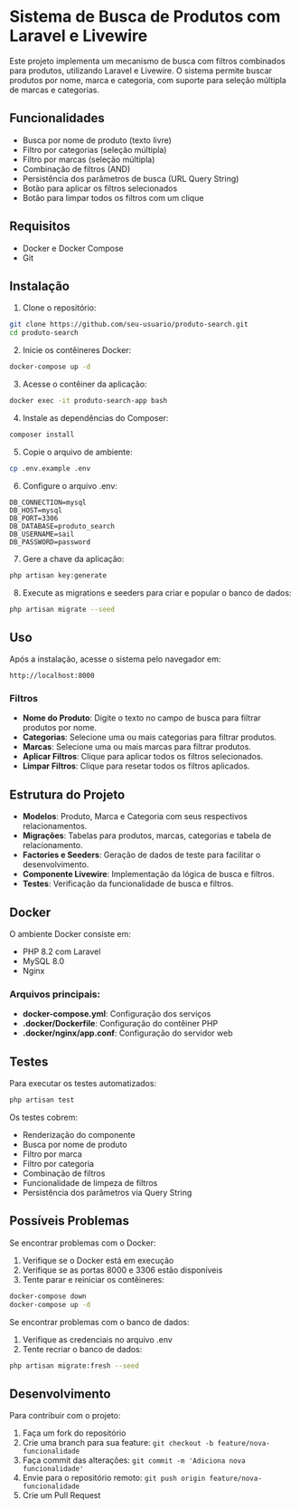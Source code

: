 # Sistema de Busca de Produtos com Laravel e Livewire

Este projeto implementa um mecanismo de busca com filtros combinados para produtos, utilizando Laravel e Livewire. O sistema permite buscar produtos por nome, marca e categoria, com suporte para seleção múltipla de marcas e categorias.

## Funcionalidades

- Busca por nome de produto (texto livre)
- Filtro por categorias (seleção múltipla)
- Filtro por marcas (seleção múltipla)
- Combinação de filtros (AND)
- Persistência dos parâmetros de busca (URL Query String)
- Botão para aplicar os filtros selecionados
- Botão para limpar todos os filtros com um clique

## Requisitos

- Docker e Docker Compose
- Git

## Instalação

1. Clone o repositório:

```bash
git clone https://github.com/seu-usuario/produto-search.git
cd produto-search
```

2. Inicie os contêineres Docker:

```bash
docker-compose up -d
```

3. Acesse o contêiner da aplicação:

```bash
docker exec -it produto-search-app bash
```

4. Instale as dependências do Composer:

```bash
composer install
```

5. Copie o arquivo de ambiente:

```bash
cp .env.example .env
```

6. Configure o arquivo .env:

```
DB_CONNECTION=mysql
DB_HOST=mysql
DB_PORT=3306
DB_DATABASE=produto_search
DB_USERNAME=sail
DB_PASSWORD=password
```

7. Gere a chave da aplicação:

```bash
php artisan key:generate
```

8. Execute as migrations e seeders para criar e popular o banco de dados:

```bash
php artisan migrate --seed
```

## Uso

Após a instalação, acesse o sistema pelo navegador em:

```
http://localhost:8000
```

### Filtros

- **Nome do Produto**: Digite o texto no campo de busca para filtrar produtos por nome.
- **Categorias**: Selecione uma ou mais categorias para filtrar produtos.
- **Marcas**: Selecione uma ou mais marcas para filtrar produtos.
- **Aplicar Filtros**: Clique para aplicar todos os filtros selecionados.
- **Limpar Filtros**: Clique para resetar todos os filtros aplicados.

## Estrutura do Projeto

- **Modelos**: Produto, Marca e Categoria com seus respectivos relacionamentos.
- **Migrações**: Tabelas para produtos, marcas, categorias e tabela de relacionamento.
- **Factories e Seeders**: Geração de dados de teste para facilitar o desenvolvimento.
- **Componente Livewire**: Implementação da lógica de busca e filtros.
- **Testes**: Verificação da funcionalidade de busca e filtros.

## Docker

O ambiente Docker consiste em:

- PHP 8.2 com Laravel
- MySQL 8.0
- Nginx

### Arquivos principais:

- **docker-compose.yml**: Configuração dos serviços
- **.docker/Dockerfile**: Configuração do contêiner PHP
- **.docker/nginx/app.conf**: Configuração do servidor web

## Testes

Para executar os testes automatizados:

```bash
php artisan test
```

Os testes cobrem:

- Renderização do componente
- Busca por nome de produto
- Filtro por marca
- Filtro por categoria
- Combinação de filtros
- Funcionalidade de limpeza de filtros
- Persistência dos parâmetros via Query String

## Possíveis Problemas

Se encontrar problemas com o Docker:

1. Verifique se o Docker está em execução
2. Verifique se as portas 8000 e 3306 estão disponíveis
3. Tente parar e reiniciar os contêineres:
```bash
docker-compose down
docker-compose up -d
```

Se encontrar problemas com o banco de dados:
1. Verifique as credenciais no arquivo .env
2. Tente recriar o banco de dados:
```bash
php artisan migrate:fresh --seed
```

## Desenvolvimento

Para contribuir com o projeto:

1. Faça um fork do repositório
2. Crie uma branch para sua feature: `git checkout -b feature/nova-funcionalidade`
3. Faça commit das alterações: `git commit -m 'Adiciona nova funcionalidade'`
4. Envie para o repositório remoto: `git push origin feature/nova-funcionalidade`
5. Crie um Pull Request
